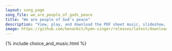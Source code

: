 ```yaml
---
layout: song_page
song_file: we_are_people_of_gods_peace
title: "We are people of God's peace"
description: "View, play, and download the PDF sheet music, slideshow, and audio. Lyrics: We are people of God's peace as a new creation. Love unites and strengthens us at this celebration. Sons and daughters of the Lord, serving one anothe... english christian 4part chords"
image: https://github.com/kenanbit/hymn-singer/releases/latest/download/we_are_people_of_gods_peace-trad.png
---
```


{% include choice_and_music.html %}